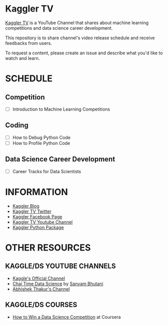 # Kaggler TV
[Kaggler TV](https://www.youtube.com/channel/UCI8Y-po83Y4LLnIdAe_cmNA/) is a YouTube Channel that shares about machine learning competitions and data science career development.

This repository is to share channel's video release schedule and receive feedbacks from users.

To request a content, please create an issue and describe what you'd like to watch and learn.

# SCHEDULE

## Competition
- [ ] Introduction to Machine Learning Competitions

## Coding
- [ ] How to Debug Python Code
- [ ] How to Profile Python Code

## Data Science Career Development
- [ ] Career Tracks for Data Scientists

# INFORMATION
* [Kaggler Blog](https://kaggler.com)
* [Kaggler TV Twitter](https://twitter.com/kagglertv)
* [Kaggler Facebook Page](https://www.facebook.com/Kaggler/)
* [Kaggler TV Youtube Channel](https://www.youtube.com/channel/UCI8Y-po83Y4LLnIdAe_cmNA/)
* [Kaggler Python Package](https://github.com/jeongyoonlee/Kaggler)

# OTHER RESOURCES

## KAGGLE/DS YOUTUBE CHANNELS
* [Kaggle's Official Channel](https://www.youtube.com/channel/UCSNeZleDn9c74yQc-EKnVTA)
* [Chai Time Data Science](https://www.youtube.com/channel/UCRjtBP-o5FbgRzX2BHQEFtQ) by [Sanyam Bhutani](https://www.kaggle.com/init27)
* [Abhishek Thakur's Channel](https://www.youtube.com/channel/UCBPRJjIWfyNG4X-CRbnv78A)

## KAGGLE/DS COURSES
* [How to Win a Data Science Competition](https://coursera.org/learn/competitive-data-science) at Coursera
